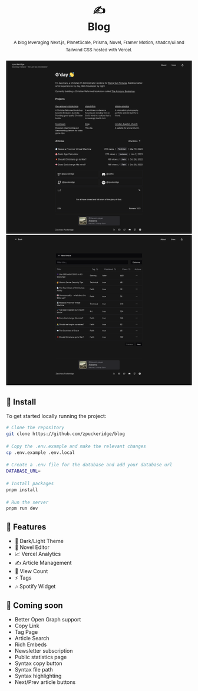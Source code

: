 <div align="center">
  <h1>
    ✍️
    <br />
    Blog
    <br />
  </h1>
  <sup>
     A blog leveraging Next.js, PlanetScale, Prisma, Novel, Framer Motion, shadcn/ui and Tailwind CSS hosted with Vercel. </em>
    <br />
  </sup>
  <br />
</div>

<div align="center">
  <img width="600" src="https://raw.githubusercontent.com/zpuckeridge/blog/main/public/site-preview.png" />
</div>

<div align="center">
  <img width="600" src="https://raw.githubusercontent.com/zpuckeridge/blog/main/public/dashboard-preview.png" />
</div>

## 🚀 Install

To get started locally running the project:

```bash
# Clone the repository
git clone https://github.com/zpuckeridge/blog

# Copy the .env.example and make the relevant changes
cp .env.example .env.local

# Create a .env file for the database and add your database url
DATABASE_URL=

# Install packages
pnpm install

# Run the server
pnpm run dev
```

## 🚩 Features

- 🌙 Dark/Light Theme
- 📝 Novel Editor
- 📈 Vercel Analytics
- ✍ Article Management
- 👀 View Count
- ⚡ Tags
- 🎶 Spotify Widget

## 👀 Coming soon

- Better Open Graph support
- Copy Link
- Tag Page
- Article Search
- Rich Embeds
- Newsletter subscription
- Public statistics page
- Syntax copy button
- Syntax file path
- Syntax highlighting
- Next/Prev article buttons
